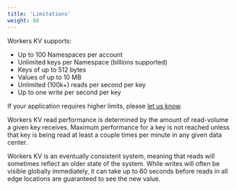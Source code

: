 ```yaml
---
title: 'Limitations'
weight: 80
---
```


Workers KV supports:

- Up to 100 Namespaces per account
- Unlimited keys per Namespace (billions supported)
- Keys of up to 512 bytes
- Values of up to 10 MB
- Unlimited (100k+) reads per second per key
- Up to one write per second per key

If your application requires higher limits, please [let us know](https://support.cloudflare.com).

Workers KV read performance is determined by the amount of read-volume a given key receives. Maximum performance for a key is not reached unless that key is being read at least a couple times per minute in any given data center.

Workers KV is an eventually consistent system, meaning that reads will sometimes reflect an older state of the system. While writes will often be visible globally immediately, it can take up to 60 seconds before reads in all edge locations are guaranteed to see the new value.
